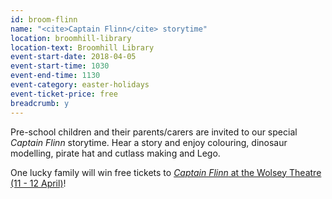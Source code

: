```yaml
---
id: broom-flinn
name: "<cite>Captain Flinn</cite> storytime"
location: broomhill-library
location-text: Broomhill Library
event-start-date: 2018-04-05
event-start-time: 1030
event-end-time: 1130
event-category: easter-holidays
event-ticket-price: free
breadcrumb: y
---
```


Pre-school children and their parents/carers are invited to our special <cite>Captain Flinn</cite> storytime. Hear a story and enjoy colouring, dinosaur modelling, pirate hat and cutlass making and Lego.

One lucky family will win free tickets to [<cite>Captain Flinn</cite> at the Wolsey Theatre (11 - 12 April)](https://www.wolseytheatre.co.uk/shows/captain-flinn/)!
